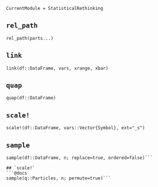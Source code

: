 ```@meta
CurrentModule = StatisticalRethinking
```

## `rel_path`
```@docs
rel_path(parts...)
```

## `link`
```@docs
link(df::DataFrame, vars, xrange, xbar) 
```

## `quap`
```@docs
quap(df::DataFrame)
```

## `scale!`
```@docs
scale!(df::DataFrame, vars::Vector{Symbol}, ext="_s")
```

## `sample`
```@docs
sample(df::DataFrame, n; replace=true, ordered=false)```

## `scale!`
```@docs
sample(q::Particles, n; permute=true)```

